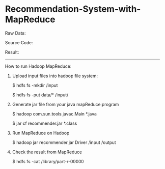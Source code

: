 # Recommendation-System-with-MapReduce

Raw Data:


Source Code:


Result:

--------------------------------------------------
How to run Hadoop MapReduce:

 1. Upload input files into hadoop file system:
    
    $ hdfs fs -mkdir /input
    
    $ hdfs fs -put data/* /input/
    
 2. Generate jar file from your java mapReduce program
    
    $ hadoop com.sun.tools.javac.Main *.java
    
    $ jar cf recommender.jar *.class
 
 3. Run MapReduce on Hadoop
  
    $ hadoop jar recommender.jar Driver /input /output

 4. Check the result from MapReduce
 
    $ hdfs fs -cat /library/part-r-00000
